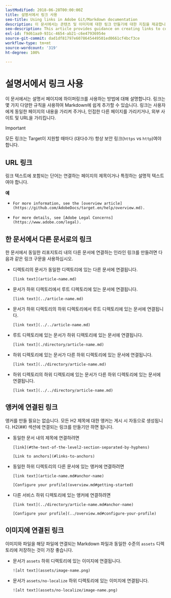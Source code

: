 ```yaml
---
lastModified: 2018-06-28T00:00:00Z
title: 설명서에서 링크 사용
seo-title: Using links in Adobe Git/Markdown documentation
description: 이 문서에서는 콘텐츠 및 이미지에 대한 링크 만들기에 대한 지침을 제공합니다.
seo-description: This article provides guidance on creating links to content and images for Adobe documentation.
exl-id: f9d61aa9-931c-4654-ab21-c6e47936954e
source-git-commit: dad1df81797e6078645449501ed0661cf4bcf3ce
workflow-type: tm+mt
source-wordcount: '319'
ht-degree: 100%

---
```


# 설명서에서 링크 사용

이 문서에서는 설명서 페이지에 하이퍼링크를 사용하는 방법에 대해 설명합니다. 링크는 몇 가지 다양한 규칙을 사용하여 Markdown에 쉽게 추가할 수 있습니다. 링크는 사용자에게 동일한 페이지의 내용을 가리켜 주거나, 인접한 다른 페이지를 가리키거나, 외부 사이트 및 URL을 가리킵니다.

>[!IMPORTANT]
>모든 링크는 Target이 지원할 때마다 (대다수가) 항상 보안 링크(`https` vs `http`)여야 합니다.

## URL 링크

링크 텍스트에 포함되는 단어는 연결하는 페이지의 제목이거나 특정하는 설명적 텍스트여야 합니다.

**예**

- `For more information, see the [overview article](https://github.com/AdobeDocs/target.en/help/overview.md).`

- `For more details, see [Adobe Legal Concerns](https://www.adobe.com/legal).`

## 한 문서에서 다른 문서로의 링크

한 문서에서 동일한 리포지토리 내의 다른 문서에 연결하는 인라인 링크를 만들려면 다음과 같은 링크 구문을 사용하십시오.

- 디렉토리의 문서가 동일한 디렉토리에 있는 다른 문서에 연결됩니다.

   `[link text](article-name.md)`

- 문서가 하위 디렉토리에서 루트 디렉토리에 있는 문서에 연결됩니다.

   `[link text](../article-name.md)`

- 문서가 하위 디렉토리의 하위 디렉토리에서 루트 디렉토리에 있는 문서에 연결됩니다.

   `[link text](../../article-name.md)`

- 루트 디렉토리에 있는 문서가 하위 디렉토리에 있는 문서에 연결됩니다.

   `[link text](./directory/article-name.md)`

- 하위 디렉토리에 있는 문서가 다른 하위 디렉토리에 있는 문서에 연결됩니다.

   `[link text](../directory/article-name.md)`

- 하위 디렉토리의 하위 디렉토리에 있는 문서가 다른 하위 디렉토리에 있는 문서에 연결됩니다.

   `[link text](../../directory/article-name.md)`

## 앵커에 연결된 링크

앵커를 만들 필요는 없습니다. 모든 H2 제목에 대한 앵커는 게시 시 자동으로 생성됩니다. H2(##) 섹션에 연결되는 링크를 만들기만 하면 됩니다.

- 동일한 문서 내의 제목에 연결하려면

   `[link](#the-text-of-the-level2-section-separated-by-hyphens)`

   `[Link to anchors](#links-to-anchors)`

- 동일한 하위 디렉토리의 다른 문서에 있는 앵커에 연결하려면

   `[link text](article-name.md#anchor-name)`

   `[Configure your profile](overview.md#getting-started)`

- 다른 서비스 하위 디렉토리에 있는 앵커에 연결하려면

   `[link text](../directory/article-name.md#anchor-name)`

   `[Configure your profile](../overview.md#configure-your-profile)`

## 이미지에 연결된 링크

이미지와 파일을 해당 파일에 연결되는 Markdown 파일과 동일한 수준의 `assets` 디렉토리에 저장하는 것이 가장 좋습니다.

- 문서가 `assets` 하위 디렉토리에 있는 이미지에 연결됩니다.

   `![alt text](assets/image-name.png)`

- 문서가 `assets/no-localize` 하위 디렉토리에 있는 이미지에 연결됩니다.

   `![alt text](assets/no-localize/image-name.png)`
